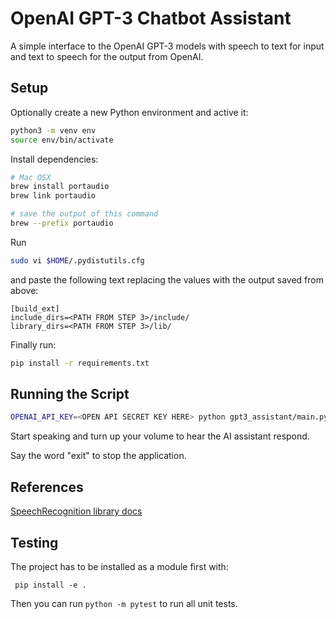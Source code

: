 # OpenAI GPT-3 Chatbot Assistant

A simple interface to the OpenAI GPT-3 models with speech
to text for input and text to speech for the output from OpenAI.

## Setup

Optionally create a new Python environment and active it:

```bash
python3 -m venv env
source env/bin/activate
```

Install dependencies:

```bash
# Mac OSX
brew install portaudio
brew link portaudio

# save the output of this command
brew --prefix portaudio
```

Run 
```bash
sudo vi $HOME/.pydistutils.cfg
```

and paste the following text replacing the values with the output saved from above:

```text
[build_ext]
include_dirs=<PATH FROM STEP 3>/include/
library_dirs=<PATH FROM STEP 3>/lib/
```

Finally run:
```bash
pip install -r requirements.txt
```

## Running the Script

```bash
OPENAI_API_KEY=<OPEN API SECRET KEY HERE> python gpt3_assistant/main.py
```

Start speaking and turn up your volume to hear the AI 
assistant respond.

Say the word "exit" to stop the application.

## References

[SpeechRecognition library docs](https://pypi.org/project/SpeechRecognition/1.2.3/)


## Testing

The project has to be installed as a module first with:

```commandline
 pip install -e .
```

Then you can run `python -m pytest` to run all unit tests.
